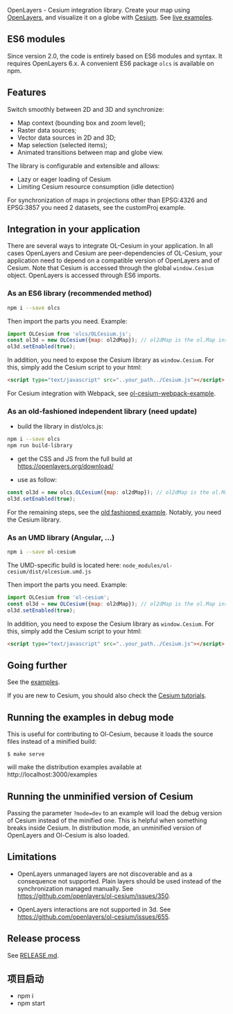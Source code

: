 OpenLayers - Cesium integration library. Create your map using [OpenLayers](https://openlayers.org/), and visualize it on a globe with [Cesium](https://cesiumjs.org).
See [live examples](https://openlayers.org/ol-cesium/examples/).


ES6 modules
-----------

Since version 2.0, the code is entirely based on ES6 modules and syntax.
It requires OpenLayers 6.x.
A convenient ES6 package `olcs` is available on npm.

Features
--------
Switch smoothly between 2D and 3D and synchronize:

- Map context (bounding box and zoom level);
- Raster data sources;
- Vector data sources in 2D and 3D;
- Map selection (selected items);
- Animated transitions between map and globe view.

The library is configurable and extensible and allows:

- Lazy or eager loading of Cesium
- Limiting Cesium resource consumption (idle detection)

For synchronization of maps in projections other than EPSG:4326 and EPSG:3857 you need 2 datasets, see the customProj example.

Integration in your application
-------------------------------

There are several ways to integrate OL-Cesium in your application.
In all cases OpenLayers and Cesium are peer-dependencies of OL-Cesium, your application need to depend on a compatible version of OpenLayers and of Cesium. Note that Cesium is accessed through the global `window.Cesium` object. OpenLayers is accessed through ES6 imports.

### As an ES6 library (recommended method)
```bash
npm i --save olcs
```

Then import the parts you need. Example:
```js
import OLCesium from 'olcs/OLCesium.js';
const ol3d = new OLCesium({map: ol2dMap}); // ol2dMap is the ol.Map instance
ol3d.setEnabled(true);
```

In addition, you need to expose the Cesium library as `window.Cesium`.
For this, simply add the Cesium script to your html:
```html
<script type="text/javascript" src="..your_path../Cesium.js"></script>
```

For Cesium integration with Webpack, see [ol-cesium-webpack-example](https://github.com/gberaudo/ol-cesium-webpack-example).

### As an old-fashioned independent library (need update)

- build the library in dist/olcs.js:
```bash
npm i --save olcs
npm run build-library
```

- get the CSS and JS from the full build at https://openlayers.org/download/

- use as follow:
```js
const ol3d = new olcs.OLCesium({map: ol2dMap}); // ol2dMap is the ol.Map instance
ol3d.setEnabled(true);
```

For the remaining steps, see the [old fashioned example](https://openlayers.org/ol-cesium/examples/oldfashioned.html).
Notably, you need the Cesium library.

### As an UMD library (Angular, ...)
```bash
npm i --save ol-cesium
```
The UMD-specific build is located here: `node_modules/ol-cesium/dist/olcesium.umd.js`


Then import the parts you need. Example:
```js
import OLCesium from 'ol-cesium';
const ol3d = new OLCesium({map: ol2dMap}); // ol2dMap is the ol.Map instance
ol3d.setEnabled(true);
```

In addition, you need to expose the Cesium library as `window.Cesium`.
For this, simply add the Cesium script to your html:
```html
<script type="text/javascript" src="..your_path../Cesium.js"></script>
```

Going further
-------------

See the [examples](https://openlayers.org/ol-cesium/examples/).

If you are new to Cesium, you should also check the [Cesium tutorials](https://cesiumjs.org/tutorials).


Running the examples in debug mode
----------------------------------

This is useful for contributing to Ol-Cesium, because it loads the
source files instead of a minified build:

    $ make serve

will make the distribution examples available at http://localhost:3000/examples

Running the unminified version of Cesium
----------------------------------------

Passing the parameter `?mode=dev` to an example will load the debug version of
Cesium instead of the minified one. This is helpful when something breaks inside
Cesium. In distribution mode, an unminified version of OpenLayers and Ol-Cesium is
also loaded.

Limitations
-----------

- OpenLayers unmanaged layers are not discoverable and as a consequence not
supported. Plain layers should be used instead of the synchronization managed
manually. See https://github.com/openlayers/ol-cesium/issues/350.

- OpenLayers interactions are not supported in 3d. See https://github.com/openlayers/ol-cesium/issues/655.

Release process
---------------

See [RELEASE.md](https://github.com/openlayers/ol-cesium/blob/master/RELEASE.md).

项目启动
---------------

- npm i
- npm start
